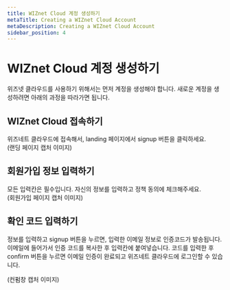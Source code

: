 ```yaml
---
title: WIZnet Cloud 계정 생성하기
metaTitle: Creating a WIZnet Cloud Account
metaDescription: Creating a WIZnet Cloud Account
sidebar_position: 4
---
```


# WIZnet Cloud 계정 생성하기

위즈넷 클라우드를 사용하기 위해서는 먼저 계정을 생성해야 합니다.
새로운 계정을 생성하려면 아래의 과정을 따라가면 됩니다.

## WIZnet Cloud 접속하기

위즈네트 클라우드에 접속해서, landing 페이지에서 signup 버튼을 클릭하세요. <br />
(랜딩 페이지 캡처 이미지)

## 회원가입 정보 입력하기

모든 입력칸은 필수입니다. 자신의 정보를 입력하고 정책 동의에 체크해주세요. <br />
(회원가입 페이지 캡처 이미지)

## 확인 코드 입력하기

정보를 입력하고 signup 버튼을 누르면, 입력한 이메일 정보로 인증코드가 발송됩니다.
이메일에 들어가서 인증 코드를 복사한 후 입력칸에 붙여넣습니다.
코드를 입력한 후 confirm 버튼을 누르면 이메일 인증이 완료되고 위즈네트 클라우드에 로그인할 수 있습니다.<br />

(컨펌창 캡처 이미지)
